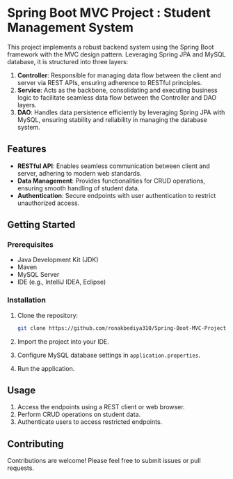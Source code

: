 # Spring Boot MVC Project : Student Management System

This project implements a robust backend system using the Spring Boot framework with the MVC design pattern. Leveraging Spring JPA and MySQL database, it is structured into three layers:

1. **Controller**: Responsible for managing data flow between the client and server via REST APIs, ensuring adherence to RESTful principles.
2. **Service**: Acts as the backbone, consolidating and executing business logic to facilitate seamless data flow between the Controller and DAO layers.
3. **DAO**: Handles data persistence efficiently by leveraging Spring JPA with MySQL, ensuring stability and reliability in managing the database system.

## Features

- **RESTful API**: Enables seamless communication between client and server, adhering to modern web standards.
- **Data Management**: Provides functionalities for CRUD operations, ensuring smooth handling of student data.
- **Authentication**: Secure endpoints with user authentication to restrict unauthorized access.
  
## Getting Started

### Prerequisites
- Java Development Kit (JDK)
- Maven
- MySQL Server
- IDE (e.g., IntelliJ IDEA, Eclipse)

### Installation
1. Clone the repository:

    ```bash
    git clone https://github.com/ronakbediya310/Spring-Boot-MVC-Project-Student-Management-System.git
    ```

2. Import the project into your IDE.

3. Configure MySQL database settings in `application.properties`.

4. Run the application.

## Usage

1. Access the endpoints using a REST client or web browser.
2. Perform CRUD operations on student data.
3. Authenticate users to access restricted endpoints.

## Contributing

Contributions are welcome! Please feel free to submit issues or pull requests.

